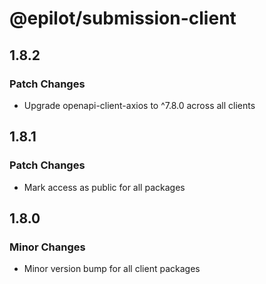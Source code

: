 # @epilot/submission-client

## 1.8.2

### Patch Changes

- Upgrade openapi-client-axios to ^7.8.0 across all clients

## 1.8.1

### Patch Changes

- Mark access as public for all packages

## 1.8.0

### Minor Changes

- Minor version bump for all client packages
